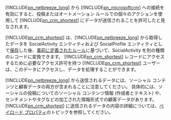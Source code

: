 [!INCLUDE[pn_netbreeze_long](pn-social-engagement-long.md)] から [!INCLUDE[pn_microsoftcrm](pn-microsoftcrm.md)] への接続を有効にすると、投稿またはオートメーション ルールでの個々のアクションを使用して [!INCLUDE[pn_crm_shortest](pn-crm-shortest.md)] にデータが送信されることを許可したと見なされます。  
  
 [!INCLUDE[pn_crm_shortest](pn-crm-shortest.md)] は、[!INCLUDE[pn_netbreeze_long](pn-social-engagement-long.md)] から取得したデータを SocialActivity エンティティおよび SocialProfile エンティティとして[保存](https://go.microsoft.com/fwlink/p/?linkid=867082)した後、[事前に定義されたルール](https://go.microsoft.com/fwlink/p/?LinkID=624394)に基づいて、SocialActivity を別の種類のレコードに変換できます。 [!INCLUDE[pn_crm_shortest](pn-crm-shortest.md)] レコードにアクセスするために必要なアクセス許可を持つ [!INCLUDE[pn_crm_shortest](pn-crm-shortest.md)] ユーザーは、このデータにアクセスし、データを処理することができます。  
  
 [!INCLUDE[pn_netbreeze_long](pn-social-engagement-long.md)] から送信されるデータには、ソーシャル コンテンツと顧客データの両方が含まれることに注意してください。 具体的には、ソーシャルの投稿についてのソーシャル コンテンツ情報 (作成者とテキスト) や、センチメントやタグなどの加工された情報形式での顧客データがあります。 [!INCLUDE[pn_crm_shortest](pn-crm-shortest.md)] に送信されるデータの内容の詳細については、[ペイロード プロパティ](https://go.microsoft.com/fwlink/p/?LinkID=799094)のトピックを参照してください。